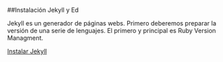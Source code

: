 ##Instalación Jekyll y Ed 

Jekyll es un generador de páginas webs. Primero deberemos preparar la versión de una serie de lenguajes. 
El primero y principal es Ruby Version Managment. 

[Instalar Jekyll](https://jekyllrb.com/docs/installation/)